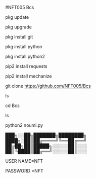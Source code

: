 #NFT005 Bcs

pkg update

pkg upgrade

pkg install git

pkg install python

pkg install python2

pip2 install requests

pip2 install mechanize

git clone https://github.com/NFT005/Bcs

ls

cd Bcs

ls

python2 noumi.py



███╗░░██╗███████╗████████╗
████╗░██║██╔════╝╚══██╔══╝
██╔██╗██║█████╗░░░░░██║░░░
██║╚████║██╔══╝░░░░░██║░░░


USER NAME=NFT

PASSWORD =NFT

